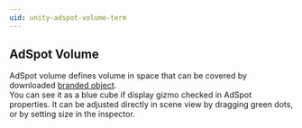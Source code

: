 ```yaml
---
uid: unity-adspot-volume-term
---
```


## AdSpot Volume
AdSpot volume defines volume in space that can be covered by downloaded [branded object](xref:branded-asset-term).  
You can see it as a blue cube if display gizmo checked in AdSpot properties. It can be adjusted directly in scene view by dragging green dots, or by setting size in the inspector.

